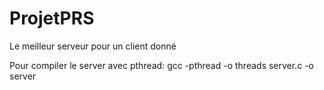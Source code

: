 # ProjetPRS
Le meilleur serveur pour un client donné

Pour compiler le server avec pthread: 
gcc -pthread -o threads server.c -o server
